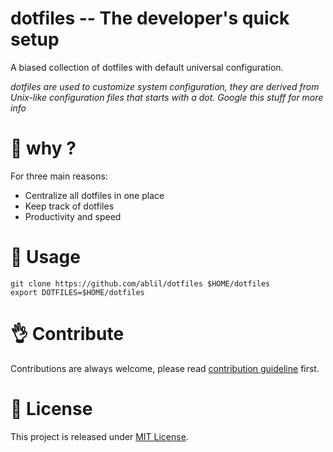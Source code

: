 
# dotfiles -- The developer's quick setup

A biased collection of dotfiles with default universal configuration.

*dotfiles are used to customize system configuration, they are derived from Unix-like configuration files that starts with a dot. Google this stuff for more info*

# :thinking: why ?
For three main reasons:
* Centralize all dotfiles in one place
* Keep track of dotfiles
* Productivity and speed


# :hammer: Usage
```
git clone https://github.com/ablil/dotfiles $HOME/dotfiles
export DOTFILES=$HOME/dotfiles
```
# :ok_hand: Contribute
Contributions are always welcome, please read [contribution guideline](https://github.com/ablil/dotfiles/blob/master/CONTRIBUTING.md) first.

# :police_car: License
This project is released under [MIT License](https://github.com/ablil/dotfiles/blob/master/README.md).
